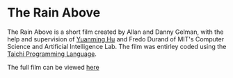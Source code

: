 # The Rain Above

The Rain Above is a short film created by Allan and Danny Gelman, with the help and supervision of [Yuanming Hu](https://github.com/yuanming-hu) and Fredo Durand of MIT's Computer Science and Artificial Intelligence Lab. The film was entirley coded using the [Taichi Programming Language](http://taichi.graphics/). 

The full film can be viewed [here](https://vimeo.com/442582008)

